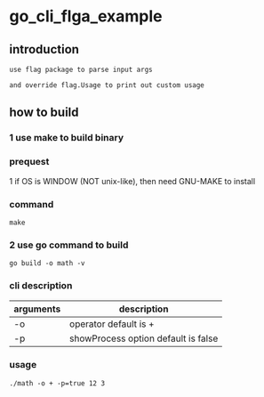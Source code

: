 # go_cli_flga_example

## introduction

    use flag package to parse input args

    and override flag.Usage to print out custom usage

## how to build

### 1 use make to build binary

### prequest

1 if OS is WINDOW (NOT unix-like), then need GNU-MAKE to install

### command

```script===
make
```
### 2 use go command to build

```golang===
go build -o math -v
```

### cli description

|arguments| description |
| -       | -           |
| -o      | operator default is + |
| -p      | showProcess option default is false|

### usage

```script
./math -o + -p=true 12 3
```